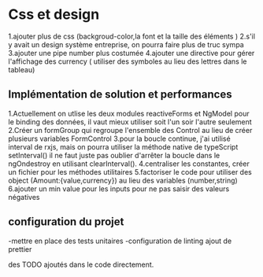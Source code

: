 # Css et design

1.ajouter plus de css (backgroud-color,la font et la taille des éléments )
2.s'il y avait un design système entreprise, on pourra faire plus de truc sympa
3.ajouter une pipe number plus costumée
4.ajouter une directive pour gérer l'affichage des currency ( utiliser des symboles au lieu des lettres dans le tableau)

## Implémentation de solution et performances

1.Actuellement on utlise les deux modules reactiveForms et NgModel pour le binding des données, il vaut mieux utiliser soit l'un soir l'autre seulement
2.Créer un formGroup qui regroupe l'ensemble des Control au lieu de créer plusieurs variables FormControl
3.pour la boucle continue, j'ai utilisé interval de rxjs, mais on pourra utiliser la méthode native de typeScript setInterval() 
  il ne faut juste  pas oublier d'arrêter la boucle dans le ngOndestroy en utilisant clearInterval().
4.centraliser les constantes, créer un fichier pour les méthodes utilitaires
5.factoriser le code pour utiliser des object (Amount:{value,currency}) au lieu des variables (number,string) 
6.ajouter un min value pour les inputs pour ne pas saisir des valeurs négatives


## configuration du projet

-mettre en place des tests unitaires
-configuration de linting ajout de prettier


des TODO ajoutés dans le code directement.



